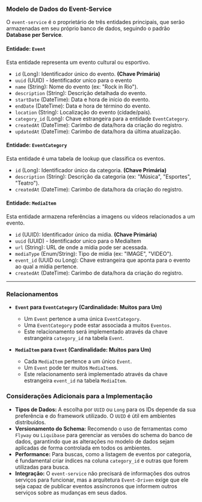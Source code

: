  

### **Modelo de Dados do Event-Service**

O `event-service` é o proprietário de três entidades principais, que serão armazenadas em seu próprio banco de dados, seguindo o padrão **Database per Service**.

#### **Entidade: `Event`**
Esta entidade representa um evento cultural ou esportivo.

* `id` (Long): Identificador único do evento. **(Chave Primária)**
* `uuid` (UUID) - Identificador unico para o evento
* `name` (String): Nome do evento (ex: "Rock in Rio").
* `description` (String): Descrição detalhada do evento.
* `startDate` (DateTime): Data e hora de início do evento.
* `endDate` (DateTime): Data e hora de término do evento.
* `location` (String): Localização do evento (cidade/país).
* `category_id` (Long): Chave estrangeira para a entidade `EventCategory`.
* `createdAt` (DateTime): Carimbo de data/hora da criação do registro.
* `updatedAt` (DateTime): Carimbo de data/hora da última atualização.

#### **Entidade: `EventCategory`**
Esta entidade é uma tabela de lookup que classifica os eventos.

* `id` (Long): Identificador único da categoria. **(Chave Primária)**
* `description` (String): Descrição da categoria (ex: "Música", "Esportes", "Teatro").
* `createdAt` (DateTime): Carimbo de data/hora da criação do registro.

#### **Entidade: `MediaItem`**
Esta entidade armazena referências a imagens ou vídeos relacionados a um evento.

* `id` (UUID): Identificador único da mídia. **(Chave Primária)**
* `uuid` (UUID) - Identificador unico para o MediaItem
* `url` (String): URL de onde a mídia pode ser acessada.
* `mediaType` (Enum/String): Tipo de mídia (ex: "IMAGE", "VIDEO").
* `event_id` (UUID ou Long): Chave estrangeira que aponta para o evento ao qual a mídia pertence.
* `createdAt` (DateTime): Carimbo de data/hora da criação do registro.

---

### **Relacionamentos**

* **`Event` para `EventCategory` (Cardinalidade: Muitos para Um)**
    * Um `Event` pertence a uma única `EventCategory`.
    * Uma `EventCategory` pode estar associada a muitos `Eventos`.
    * Este relacionamento será implementado através da chave estrangeira `category_id` na tabela `Event`.

* **`MediaItem` para `Event` (Cardinalidade: Muitos para Um)**
    * Cada `MediaItem` pertence a um único `Event`.
    * Um `Event` pode ter muitos `MediaItem`s.
    * Este relacionamento será implementado através da chave estrangeira `event_id` na tabela `MediaItem`.

### **Considerações Adicionais para a Implementação**

* **Tipos de Dados:** A escolha por `UUID` ou `Long` para os IDs depende da sua preferência e do framework utilizado. O `UUID` é útil em ambientes distribuídos.
* **Versionamento do Schema:** Recomendo o uso de ferramentas como `Flyway` ou `Liquibase` para gerenciar as versões do schema do banco de dados, garantindo que as alterações no modelo de dados sejam aplicadas de forma controlada em todos os ambientes.
* **Performance:** Para buscas, como a listagem de eventos por categoria, é fundamental criar índices na coluna `category_id` e outras que forem utilizadas para busca.
* **Integração:** O `event-service` não precisará de informações dos outros serviços para funcionar, mas a arquitetura `Event-Driven` exige que ele seja capaz de publicar eventos assíncronos que informem outros serviços sobre as mudanças em seus dados.